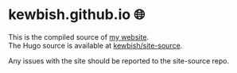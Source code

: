 # kewbish.github.io 🌐
This is the compiled source of [my website](https://kewbish.github.io).  
The Hugo source is available at [kewbish/site-source](https://github.com/kewbish/site-source).  

Any issues with the site should be reported to the site-source repo.  